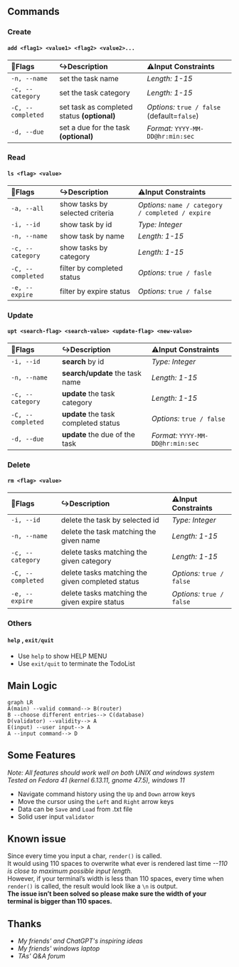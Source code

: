 Commands
---
### Create
#### `add <flag1> <value1> <flag2> <value2>...`
|🚩**Flags**|↪️**Description**|⚠️**Input Constraints**|
|:----------|:---------------|:---------------------|
|`-n, --name`|set the task name|*Length: 1-15*|
|`-c, --category`|set the task category|*Length: 1-15*|
|`-C, --completed`|set task as completed status **(optional)**|*Options:* `true / false` (default=`false`)|
|`-d, --due`|set a due for the task **(optional)**|*Format:* `YYYY-MM-DD@hr:min:sec`|
     
### Read
#### `ls <flag> <value>`
|🚩**Flags**|↪️**Description**|⚠️**Input Constraints**|
|:----------|:---------------|:---------------------|
|`-a, --all`|show tasks by selected criteria|*Options:* `name / category / completed / expire`|
|`-i, --id`|show task by id|*Type: Integer*|
|`-n, --name`|show task by name|*Length: 1-15*|
|`-c, --category`|show tasks by category|*Length: 1-15*|
|`-C, --completed`|filter by completed status|*Options:* `true / fasle`|
|`-e, --expire`|filter by expire status|*Options:* `true / false`|

### Update
#### `upt <search-flag> <search-value> <update-flag> <new-value>`
|🚩**Flags**|↪️**Description**|⚠️**Input Constraints**|
|:----------|:---------------|:---------------------|
|`-i, --id`|**search** by id|*Type: Integer*|
|`-n, --name`|**search/update** the task name|*Length: 1-15*|
|`-c, --category`|**update** the task category|*Length: 1-15*|
|`-C, --completed`|**update** the task completed status|*Options:* `true / false`|
|`-d, --due`|**update** the due of the task|*Format:* `YYYY-MM-DD@hr:min:sec`|

### Delete
#### `rm <flag> <value>`
|🚩**Flags**|↪️**Description**|⚠️**Input Constraints**|
|:----------|:---------------|:---------------------|
|`-i, --id`|delete the task by selected id|*Type: Integer*|
|`-n, --name`|delete the task matching the given name|*Length: 1-15*|
|`-c, --category`|delete tasks matching the given category|*Length: 1-15*|
|`-C, --completed`|delete tasks matching the given completed status|*Options:* `true / false`|
|`-e, --expire`|delete tasks matching the given expire status|*Options:* `true / false`|

### Others
#### `help` , `exit/quit`
- Use `help` to show HELP MENU
- Use `exit/quit` to terminate the TodoList

Main Logic
---
```mermaid
graph LR
A(main) --valid command--> B(router)
B --choose different entries--> C(database)
D(validator) --validity--> A
E(input) --user input--> A
A --input command--> D
```

Some Features 
---
*Note: All features should work well on both UNIX and windows system*  
*Tested on Fedora 41 (kernel 6.13.11, gnome 47.5), windows 11*
- Navigate command history using the `Up` and `Down` arrow keys  
- Move the cursor using the `Left` and `Right` arrow keys
- Data can be `Save` and `Load` from .txt file
- Solid user input `validator`

Known issue
---
Since every time you input a char, `render()` is called.<br>
It would using 110 spaces to overwrite what ever is rendered last time *--110 is close to maximum possible input length.* <br>
However, if your terminal’s width is less than 110 spaces, every time when `render()` is called, the result would look like a `\n` is output.<br>
**The issue isn’t been solved so please make sure the width of your terminal is bigger than 110 spaces.**

Thanks
---
- *My friends' and ChatGPT's inspiring ideas*
- *My friends' windows laptop*
- *TAs' Q&A forum*




